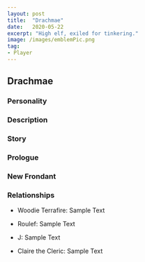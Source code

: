 ```yaml
---
layout: post
title:  "Drachmae"
date:   2020-05-22
excerpt: "High elf, exiled for tinkering."
image: /images/emblemPic.png
tag:
- Player
---
```


## Drachmae

### Personality



### Description



### Story



### Prologue



### New Frondant



### Relationships

- Woodie Terrafire: Sample Text

- Roulef: Sample Text

- J: Sample Text

- Claire the Cleric: Sample Text
